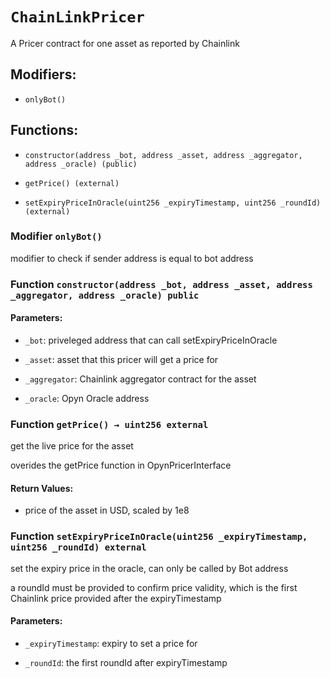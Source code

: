 # `ChainLinkPricer`

A Pricer contract for one asset as reported by Chainlink

## Modifiers:

- `onlyBot()`

## Functions:

- `constructor(address _bot, address _asset, address _aggregator, address _oracle) (public)`

- `getPrice() (external)`

- `setExpiryPriceInOracle(uint256 _expiryTimestamp, uint256 _roundId) (external)`

### Modifier `onlyBot()`

modifier to check if sender address is equal to bot address

### Function `constructor(address _bot, address _asset, address _aggregator, address _oracle) public`

#### Parameters:

- `_bot`: priveleged address that can call setExpiryPriceInOracle

- `_asset`: asset that this pricer will get a price for

- `_aggregator`: Chainlink aggregator contract for the asset

- `_oracle`: Opyn Oracle address

### Function `getPrice() → uint256 external`

get the live price for the asset

overides the getPrice function in OpynPricerInterface

#### Return Values:

- price of the asset in USD, scaled by 1e8

### Function `setExpiryPriceInOracle(uint256 _expiryTimestamp, uint256 _roundId) external`

set the expiry price in the oracle, can only be called by Bot address

a roundId must be provided to confirm price validity, which is the first Chainlink price provided after the expiryTimestamp

#### Parameters:

- `_expiryTimestamp`: expiry to set a price for

- `_roundId`: the first roundId after expiryTimestamp
